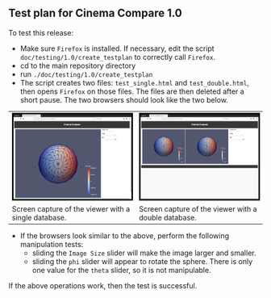 ## Test plan for Cinema Compare 1.0

To test this release:

- Make sure `Firefox` is installed. If necessary, edit the script `doc/testing/1.0/create_testplan` to correctly call `Firefox`.
- cd to the main repository directory
- run `./doc/testing/1.0/create_testplan`
- The script creates two files: `test_single.html` and `test_double.html`, then opens `Firefox` on those files. The files are then deleted after a short pause. The two browsers should look like the two below.

<p align="center">
<table>
<tr>
<td width="50%"><img src="img/single.png" width="400" border="1"/></td>
<td width="50%"><img src="img/double.png" width="400" border="1"/></td>
</tr>
<tr>
<td>Screen capture of the viewer with a single database.</td>
<td>Screen capture of the viewer with a double database.</td>
</tr>
<table>
</p>

- If the browsers look similar to the above, perform the following manipulation tests:
    - sliding the `Image Size` slider will make the image larger and smaller.
    - sliding the `phi` slider will appear to rotate the sphere. There is only one value for the `theta` slider, so it is not manipulable.

If the above operations work, then the test is successful.


